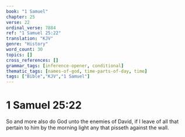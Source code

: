 ```yaml
---
book: "1 Samuel"
chapter: 25
verse: 22
ordinal_verse: 7884
ref: "1 Samuel 25:22"
translation: "KJV"
genre: "History"
word_count: 30
topics: []
cross_references: []
grammar_tags: [inference-opener, conditional]
thematic_tags: [names-of-god, time-parts-of-day, time]
tags: ["Bible","KJV","1 Samuel"]
---
```


# 1 Samuel 25:22

So and more also do God unto the enemies of David, if I leave of all that pertain to him by the morning light any that pisseth against the wall.
